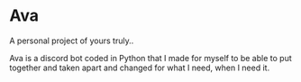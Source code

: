 # Ava

A personal project of yours truly..

Ava is a discord bot coded in Python that I made for myself to be able to put together and taken apart and changed for what I need, when I need it.
